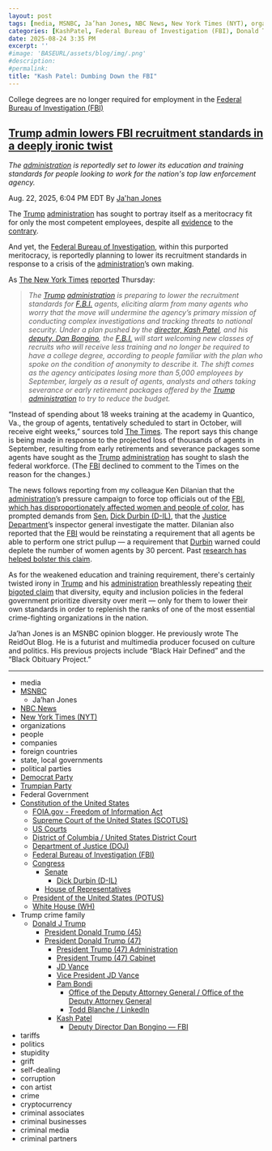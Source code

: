 ```yaml
---
layout: post
tags: [media, MSNBC, Ja’han Jones, NBC News, New York Times (NYT), organizations, people, companies, foreign countries, state local governments, political parties, Democrat Party, Trumpian Party, Federal Government, Constitution of the United States, FOIA.gov - Freedom of Information Act, Supreme Court of the United States (SCOTUS), US Courts, District of Columbia / United States District Court, Department of Justice (DOJ), Federal Bureau of Investigation (FBI), Congress, Senate, Dick Durbin (D-IL), House of Representatives, President of the United States (POTUS), White House (WH), Trump crime family, Donald J Trump, President Donald Trump (45), President Donald Trump (47), President Trump (47) Administration, President Trump (47) Cabinet, JD Vance, Vice President JD Vance, Pam Bondi, Office of the Deputy Attorney General / Office of the Deputy Attorney General, Todd Blanche / LinkedIn, Kash Patel, Deputy Director Dan Bongino — FBI, tariffs, politics, stupidity, grift, self-dealing, corruption, con artist, crime, cryptocurrency, criminal associates, criminal businesses, criminal media, criminal partners]
categories: [KashPatel, Federal Bureau of Investigation (FBI), Donald Trump]
date: 2025-08-24 3:35 PM
excerpt: ''
#image: 'BASEURL/assets/blog/img/.png'
#description:
#permalink:
title: "Kash Patel: Dumbing Down the FBI"
---
```


College degrees are no longer required for employment in the [Federal Bureau of Investigation (FBI)](https://www.fbi.gov/)

## [Trump admin lowers FBI recruitment standards in a deeply ironic twist](https://www.msnbc.com/top-stories/latest/trump-patel-fbi-recruitment-standards-lower-rcna226690)

*The [administration](https://www.whitehouse.gov/administration/) is reportedly set to lower its education and training standards for people looking to work for the nation's top law enforcement agency.*

Aug. 22, 2025, 6:04 PM EDT
By [Ja'han Jones](https://www.msnbc.com/author/jahan-jones-ncpn371241)

The [Trump](https://www.donaldjtrump.com/) [administration](https://www.whitehouse.gov/administration/) has sought to portray itself as a meritocracy fit for only the most competent employees, despite all [evidence](https://www.msnbc.com/top-stories/latest/trump-incompetence-white-house-tariffs-immigration-ukraine-rcna218069) to the [contrary](https://www.youtube.com/watch?v=7WkAckBNKbY).

And yet, the [Federal Bureau of Investigation](https://www.fbi.gov/), within this purported meritocracy, is reportedly planning to lower its recruitment standards in response to a crisis of the [administration](https://www.whitehouse.gov/administration/)’s own making.

As [The New York Times](https://www.nytimes.com/) [reported](https://www.nytimes.com/2025/08/21/us/politics/fbi-agent-recruitment-requirements-trump.html?smid=nytcore-ios-share&) Thursday:

> *The [Trump](https://www.donaldjtrump.com/) [administration](https://www.whitehouse.gov/administration/) is preparing to lower the recruitment standards for [F.B.I.](https://www.fbi.gov/) agents, eliciting alarm from many agents who worry that the move will undermine the agency’s primary mission of conducting complex investigations and tracking threats to national security. Under a plan pushed by the [director, Kash Patel](https://www.fbi.gov/about/leadership-and-structure/director-patel), and his [deputy, Dan Bongino](https://www.fbi.gov/about/leadership-and-structure/deputy-director-dan-bongino), the [F.B.I.](https://www.fbi.gov/) will start welcoming new classes of recruits who will receive less training and no longer be required to have a college degree, according to people familiar with the plan who spoke on the condition of anonymity to describe it. The shift comes as the agency anticipates losing more than 5,000 employees by September, largely as a result of agents, analysts and others taking severance or early retirement packages offered by the [Trump](https://www.donaldjtrump.com/) [administration](https://www.whitehouse.gov/administration/) to try to reduce the budget.*

“Instead of spending about 18 weeks training at the academy in Quantico, Va., the group of agents, tentatively scheduled to start in October, will receive eight weeks,” sources told [The Times](https://www.nytimes.com/). The report says this change is being made in response to the projected loss of thousands of agents in September, resulting from early retirements and severance packages some agents have sought as the [Trump](https://www.donaldjtrump.com/) [administration](https://www.whitehouse.gov/administration/) has sought to slash the federal workforce. (The [FBI](https://www.fbi.gov/) declined to comment to the Times on the reason for the changes.)

The news follows reporting from my colleague Ken Dilanian that the [administration](https://www.whitehouse.gov/administration/)’s pressure campaign to force top officials out of the [FBI](https://www.fbi.gov/), [which has disproportionately affected women and people of color](https://www.msnbc.com/opinion/analysis/fbi-women-minorities-job-losses-kash-patel-rcna222988), has prompted demands from [Sen.](https://www.senate.gov/) [Dick Durbin (D-IL)](https://www.durbin.senate.gov/), that the [Justice Department](https://www.justice.gov/)’s inspector general investigate the matter. Dilanian also reported that the [FBI](https://www.fbi.gov/) would be reinstating a requirement that all agents be able to perform one strict pullup — a requirement that [Durbin](https://www.durbin.senate.gov/) warned could deplete the number of women agents by 30 percent. Past [research has helped bolster this claim](https://archive.nytimes.com/well.blogs.nytimes.com/2012/10/25/why-women-cant-do-pull-ups/).

As for the weakened education and training requirement, there's certainly twisted irony in [Trump](https://www.donaldjtrump.com/) and his [administration](https://www.whitehouse.gov/administration/) breathlessly repeating [their bigoted claim](https://www.whitehouse.gov/presidential-actions/2025/01/ending-illegal-discrimination-and-restoring-merit-based-opportunity/) that diversity, equity and inclusion policies in the federal government prioritize diversity over merit — only for them to lower their own standards in order to replenish the ranks of one of the most essential crime-fighting organizations in the nation. 

Ja’han Jones is an MSNBC opinion blogger. He previously wrote The ReidOut Blog. He is a futurist and multimedia producer focused on culture and politics. His previous projects include “Black Hair Defined” and the “Black Obituary Project.”

----
- media
- [MSNBC](https://www.msnbc.com/)
    - Ja’han Jones
- [NBC News](https://www.nbcnews.com/)
- [New York Times (NYT)](https://www.nytimes.com/)
- organizations 
- people 
- companies
- foreign countries 
- state, local governments
- political parties 
- [Democrat Party](https://www.democrats.org/)
- [Trumpian Party](https://www.gop.com/)
- Federal Government 
- [Constitution of the United States](https://constitution.congress.gov/)
    - [FOIA.gov - Freedom of Information Act](https://www.foia.gov/)
    - [Supreme Court of the United States (SCOTUS)](https://www.supremecourt.gov/)
    - [US Courts](https://www.uscourts.gov/)
    - [District of Columbia / United States District Court](https://www.dcd.uscourts.gov/)
    - [Department of Justice (DOJ)](https://www.justice.gov/)
    - [Federal Bureau of Investigation (FBI)](https://www.fbi.gov/)
    - [Congress](https://www.congress.gov/)
        - [Senate](https://www.senate.gov/)
            - [Dick Durbin (D-IL)](https://www.durbin.senate.gov/)
        - [House of Representatives](https://www.house.gov/)
    - [President of the United States (POTUS)](https://www.whitehouse.gov/)
    - [White House (WH)](https://www.whitehouse.gov/)
- Trump crime family 
    - [Donald J Trump](https://www.donaldjtrump.com/)
        - [President Donald Trump (45)](https://trumpwhitehouse.archives.gov/)
        - [President Donald Trump (47)](https://www.whitehouse.gov/administration/donald-j-trump/)
            - [President Trump (47) Administration](https://www.whitehouse.gov/administration/)
            - [President Trump (47) Cabinet](https://www.whitehouse.gov/administration/the-cabinet/)
            - [JD Vance](https://www.linkedin.com/in/jd-vance-770a9047/)
            - [Vice President JD Vance](https://www.whitehouse.gov/administration/jd-vance/)
            - [Pam Bondi](https://www.justice.gov/ag/staff-profile/meet-attorney-general)
                - [Office of the Deputy Attorney General / Office of the Deputy Attorney General](https://www.justice.gov/dag)
                - [Todd Blanche / LinkedIn](https://www.linkedin.com/in/toddblanche/)
            - [Kash Patel](https://www.fbi.gov/about/leadership-and-structure/director-patel)
                - [Deputy Director Dan Bongino — FBI](https://www.fbi.gov/about/leadership-and-structure/deputy-director-dan-bongino)
- tariffs
- politics
- stupidity
- grift
- self-dealing
- corruption
- con artist 
- crime
- cryptocurrency 
- criminal associates
- criminal businesses
- criminal media 
- criminal partners
